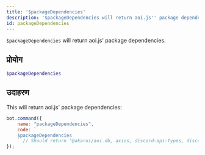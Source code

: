 ```yaml
---
title: '$packageDependencies'
description: '$packageDependencies will return aoi.js'' package dependencies.'
id: packageDependencies
---
```


`$packageDependencies` will return aoi.js' package dependencies.

## प्रोयोग

```php
$packageDependencies
```

## उदाहरण

This will return aoi.js' package dependencies:

```javascript
bot.command({
    name: "packageDependencies",
    code: `
    $packageDependencies
    ` // Should return "@akarui/aoi.db, axios, discord-api-types, discord.js, undici"
});
```
